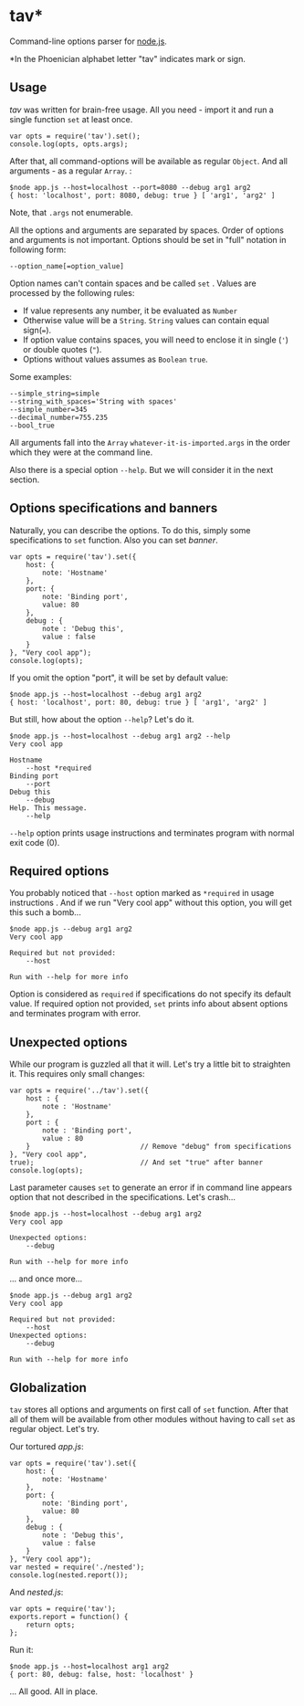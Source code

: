# tav*

Command-line options parser for [node.js](http://nodejs.org/).

*In the Phoenician alphabet letter "tav" indicates mark or sign.

## Usage

*tav* was written for brain-free usage. All you need - import it and run a 
single function `set` at least once. 

    var opts = require('tav').set();
    console.log(opts, opts.args);

After that, all command-options will be available as regular `Object`. And all 
arguments - as a regular `Array`. :
    
    $node app.js --host=localhost --port=8080 --debug arg1 arg2
    { host: 'localhost', port: 8080, debug: true } [ 'arg1', 'arg2' ]
    
Note, that `.args` not enumerable.

All the options and arguments are separated by spaces. Order of options and 
arguments is not important. Options should be set in "full" notation in 
following form:

    --option_name[=option_value] 

Option names can't contain spaces and be called `set` . Values are processed 
by the following rules:

* If value represents any number, it be evaluated as `Number`
* Otherwise value will be a `String`. `String` values can contain 
  equal sign(`=`). 
* If option value contains spaces, you will need to enclose it in single (`'`) 
  or double quotes (`"`).
* Options without values assumes as `Boolean` `true`.

Some examples:

    --simple_string=simple
    --string_with_spaces='String with spaces'
    --simple_number=345
    --decimal_number=755.235
    --bool_true

All arguments fall into the `Array` `whatever-it-is-imported.args` in the order 
which they were at the command line.

Also there is a special option `--help`. But we will consider it in the next 
section.

## Options specifications and banners

Naturally, you can describe the options. To do this, simply some specifications
to `set` function. Also you can set *banner*.

    var opts = require('tav').set({
        host: {
            note: 'Hostname'
        },
        port: {
            note: 'Binding port',
            value: 80
        },
        debug : {
            note : 'Debug this',
            value : false
        }
    }, "Very cool app");
    console.log(opts);

If you omit the option "port", it will be set by default value:

    $node app.js --host=localhost --debug arg1 arg2
    { host: 'localhost', port: 80, debug: true } [ 'arg1', 'arg2' ]

But still, how about the option `--help`? Let's do it.

    $node app.js --host=localhost --debug arg1 arg2 --help
    Very cool app

    Hostname
        --host *required
    Binding port
        --port
    Debug this
        --debug
    Help. This message.
        --help

`--help` option prints usage instructions and terminates program with normal
exit code (0).

## Required options

You probably noticed that `--host` option marked as `*required` in usage 
instructions . And if we run "Very cool app" without this option, you will get 
this such a bomb...

    $node app.js --debug arg1 arg2
    Very cool app
    
    Required but not provided:
        --host
    
    Run with --help for more info

Option is considered as `required` if specifications do not specify its 
default value. If required option not provided, `set` prints info about absent 
options and terminates program with error.

## Unexpected options

While our program is guzzled all that it will. Let's try a little bit to 
straighten it. This requires only small changes:

    var opts = require('../tav').set({
        host : {
            note : 'Hostname'
        },
        port : {
            note : 'Binding port',
            value : 80
        }                           // Remove "debug" from specifications
    }, "Very cool app",
    true);                          // And set "true" after banner
    console.log(opts);

Last parameter causes `set` to generate an error if in command line appears
option that not described in the specifications. Let's crash...

    $node app.js --host=localhost --debug arg1 arg2
    Very cool app
    
    Unexpected options:
        --debug
    
    Run with --help for more info
    
... and once more...

    $node app.js --debug arg1 arg2
    Very cool app
    
    Required but not provided:
        --host
    Unexpected options:
        --debug
    
    Run with --help for more info

## Globalization

`tav` stores all options and arguments on first call of `set` function. After
that all of them will be available from other modules without having to call
`set` as regular object. Let's try.

Our tortured *app.js*:

    var opts = require('tav').set({
        host: {
            note: 'Hostname'
        },
        port: {
            note: 'Binding port',
            value: 80
        },
        debug : {
            note : 'Debug this',
            value : false
        }
    }, "Very cool app");
    var nested = require('./nested');
    console.log(nested.report());

And *nested.js*:

    var opts = require('tav');
    exports.report = function() {
        return opts;
    };

Run it:

    $node app.js --host=localhost arg1 arg2
    { port: 80, debug: false, host: 'localhost' }
    
... All good. All in place.
    
    